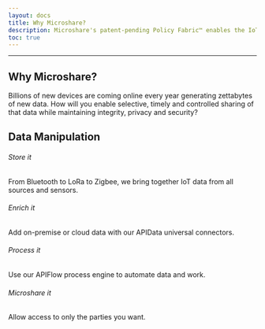 ```yaml
---
layout: docs
title: Why Microshare?
description: Microshare's patent-pending Policy Fabric™ enables the IoT economy.
toc: true
---
```



---------------------------------------

## Why Microshare?

Billions of new devices are coming online every year generating zettabytes of new data. How will you enable selective, timely and controlled sharing of that data while maintaining integrity, privacy and security?

## Data Manipulation

###### Store it
From Bluetooth to LoRa to Zigbee, we bring together IoT data from all sources and sensors.

###### Enrich it
Add on-premise or cloud data with our APIData universal connectors.

###### Process it
Use our APIFlow process engine to automate data and work.

###### Microshare it
Allow access to only the parties you want.
